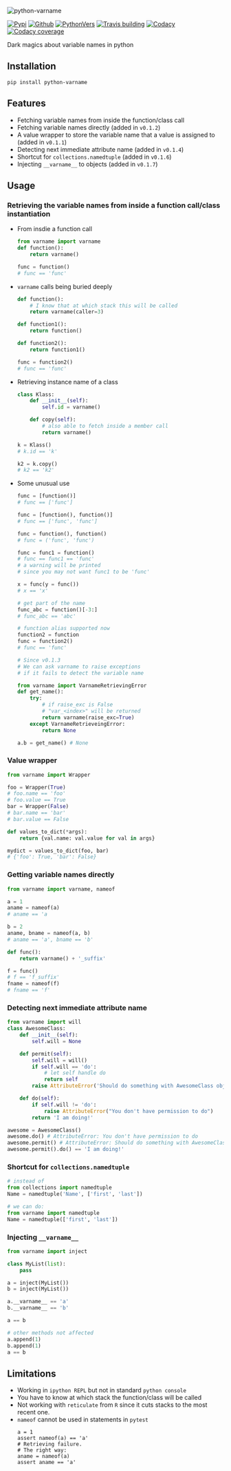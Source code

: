 ![python-varname][7]

[![Pypi][3]][4] [![Github][5]][6] [![PythonVers][8]][4] [![Travis building][10]][11] [![Codacy][12]][13] [![Codacy coverage][14]][13]

Dark magics about variable names in python

## Installation
```shell
pip install python-varname
```

## Features

- Fetching variable names from inside the function/class call
- Fetching variable names directly (added in `v0.1.2`)
- A value wrapper to store the variable name that a value is assigned to (added in `v0.1.1`)
- Detecting next immediate attribute name (added in `v0.1.4`)
- Shortcut for `collections.namedtuple` (added in `v0.1.6`)
- Injecting `__varname__` to objects (added in `v0.1.7`)

## Usage

### Retrieving the variable names from inside a function call/class instantiation

- From insdie a function call
    ```python
    from varname import varname
    def function():
        return varname()

    func = function()
    # func == 'func'
    ```

-  `varname` calls being buried deeply
    ```python
    def function():
        # I know that at which stack this will be called
        return varname(caller=3)

    def function1():
        return function()

    def function2():
        return function1()

    func = function2()
    # func == 'func'
    ```

- Retrieving instance name of a class
    ```python
    class Klass:
        def __init__(self):
            self.id = varname()

        def copy(self):
            # also able to fetch inside a member call
            return varname()

    k = Klass()
    # k.id == 'k'

    k2 = k.copy()
    # k2 == 'k2'
    ```

- Some unusual use
    ```python
    func = [function()]
    # func == ['func']

    func = [function(), function()]
    # func == ['func', 'func']

    func = function(), function()
    # func = ('func', 'func')

    func = func1 = function()
    # func == func1 == 'func'
    # a warning will be printed
    # since you may not want func1 to be 'func'

    x = func(y = func())
    # x == 'x'

    # get part of the name
    func_abc = function()[-3:]
    # func_abc == 'abc'

    # function alias supported now
    function2 = function
    func = function2()
    # func == 'func'

    # Since v0.1.3
    # We can ask varname to raise exceptions
    # if it fails to detect the variable name

    from varname import VarnameRetrievingError
    def get_name():
        try:
            # if raise_exc is False
            # "var_<index>" will be returned
            return varname(raise_exc=True)
        except VarnameRetrieveingError:
            return None

    a.b = get_name() # None
    ```

### Value wrapper

```python
from varname import Wrapper

foo = Wrapper(True)
# foo.name == 'foo'
# foo.value == True
bar = Wrapper(False)
# bar.name == 'bar'
# bar.value == False

def values_to_dict(*args):
    return {val.name: val.value for val in args}

mydict = values_to_dict(foo, bar)
# {'foo': True, 'bar': False}
```

### Getting variable names directly

```python
from varname import varname, nameof

a = 1
aname = nameof(a)
# aname == 'a

b = 2
aname, bname = nameof(a, b)
# aname == 'a', bname == 'b'

def func():
    return varname() + '_suffix'

f = func()
# f == 'f_suffix'
fname = nameof(f)
# fname == 'f'
```

### Detecting next immediate attribute name
```python
from varname import will
class AwesomeClass:
    def __init__(self):
        self.will = None

    def permit(self):
        self.will = will()
        if self.will == 'do':
            # let self handle do
            return self
        raise AttributeError('Should do something with AwesomeClass object')

    def do(self):
        if self.will != 'do':
            raise AttributeError("You don't have permission to do")
        return 'I am doing!'

awesome = AwesomeClass()
awesome.do() # AttributeError: You don't have permission to do
awesome.permit() # AttributeError: Should do something with AwesomeClass object
awesome.permit().do() == 'I am doing!'
```

### Shortcut for `collections.namedtuple`
```python
# instead of
from collections import namedtuple
Name = namedtuple('Name', ['first', 'last'])

# we can do:
from varname import namedtuple
Name = namedtuple(['first', 'last'])
```

### Injecting `__varname__`

```python
from varname import inject

class MyList(list):
    pass

a = inject(MyList())
b = inject(MyList())

a.__varname__ == 'a'
b.__varname__ == 'b'

a == b

# other methods not affected
a.append(1)
b.append(1)
a == b
```

## Limitations
- Working in `ipython REPL` but not in standard `python console`
- You have to know at which stack the function/class will be called
- Not working with `reticulate` from `R` since it cuts stacks to the most recent one.
- `nameof` cannot be used in statements in `pytest`
  ```
  a = 1
  assert nameof(a) == 'a'
  # Retrieving failure.
  # The right way:
  aname = nameof(a)
  assert aname == 'a'
  ```

[1]: https://github.com/pwwang/python-varname
[3]: https://img.shields.io/pypi/v/python-varname?style=flat-square
[4]: https://pypi.org/project/python-varname/
[5]: https://img.shields.io/github/tag/pwwang/python-varname?style=flat-square
[6]: https://github.com/pwwang/python-varname
[7]: logo.png
[8]: https://img.shields.io/pypi/pyversions/python-varname?style=flat-square
[10]: https://img.shields.io/travis/pwwang/python-varname?style=flat-square
[11]: https://travis-ci.org/pwwang/python-varname
[12]: https://img.shields.io/codacy/grade/ed851ff47b194e3e9389b2a44d6f21da?style=flat-square
[13]: https://app.codacy.com/manual/pwwang/python-varname/dashboard
[14]: https://img.shields.io/codacy/coverage/ed851ff47b194e3e9389b2a44d6f21da?style=flat-square
